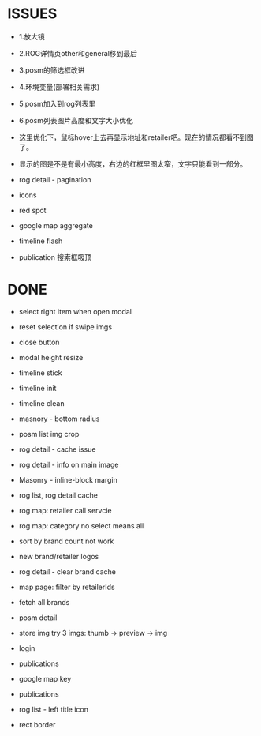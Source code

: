 # ISSUES

- 1.放大镜
- 2.ROG详情页other和general移到最后
- 3.posm的筛选框改进
- 4.环境变量(部署相关需求)
- 5.posm加入到rog列表里
- 6.posm列表图片高度和文字大小优化

- 这里优化下，鼠标hover上去再显示地址和retailer吧。现在的情况都看不到图了。 
- 显示的图是不是有最小高度，右边的红框里图太窄，文字只能看到一部分。

- rog detail - pagination
- icons
- red spot
- google map aggregate
- timeline flash

- publication 搜索框吸顶

# DONE
- select right item when open modal
- reset selection if swipe imgs
- close button
- modal height resize
- timeline stick

- timeline init
- timeline clean
- masnory - bottom radius
- posm list img crop
- rog detail - cache issue
- rog detail - info on main image
- Masonry - inline-block margin

- rog list, rog detail cache
- rog map: retailer call servcie
- rog map: category no select means all
- sort by brand count not work
- new brand/retailer logos
- rog detail - clear brand cache
- map page: filter by retailerIds
- fetch all brands
- posm detail
- store img try 3 imgs: thumb -> preview -> img
- login
- publications
- google map key

- publications
- rog list - left title icon
- rect border